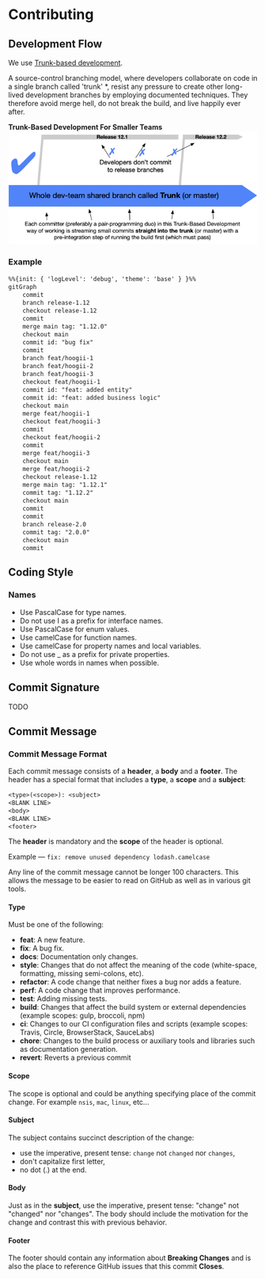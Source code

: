 # Contributing

## Development Flow

We use [Trunk-based development](https://trunkbaseddevelopment.com/).

A source-control branching model, where developers collaborate on code in a single branch called 'trunk' \*, resist any
pressure to create other long-lived development branches by employing documented techniques. They therefore avoid merge
hell, do not break the build, and live happily ever after.

**Trunk-Based Development For Smaller Teams**
![trunk1b](./docs/img/out/trunk1b.png)

### Example

```mermaid
%%{init: { 'logLevel': 'debug', 'theme': 'base' } }%%
gitGraph
    commit
    branch release-1.12
    checkout release-1.12
    commit
    merge main tag: "1.12.0"
    checkout main
    commit id: "bug fix"
    commit
    branch feat/hoogii-1
    branch feat/hoogii-2
    branch feat/hoogii-3
    checkout feat/hoogii-1
    commit id: "feat: added entity"
    commit id: "feat: added business logic"
    checkout main
    merge feat/hoogii-1
    checkout feat/hoogii-3
    commit
    checkout feat/hoogii-2
    commit
    merge feat/hoogii-3
    checkout main
    merge feat/hoogii-2
    checkout release-1.12
    merge main tag: "1.12.1"
    commit tag: "1.12.2"
    checkout main
    commit
    commit
    branch release-2.0
    commit tag: "2.0.0"
    checkout main
    commit
```

## Coding Style

### Names
- Use PascalCase for type names.
- Do not use I as a prefix for interface names.
- Use PascalCase for enum values.
- Use camelCase for function names.
- Use camelCase for property names and local variables.
- Do not use _ as a prefix for private properties.
- Use whole words in names when possible.

## Commit Signature

TODO

## Commit Message

### Commit Message Format

Each commit message consists of a **header**, a **body** and a **footer**. The header has a special
format that includes a **type**, a **scope** and a **subject**:

```
<type>(<scope>): <subject>
<BLANK LINE>
<body>
<BLANK LINE>
<footer>
```

The **header** is mandatory and the **scope** of the header is optional.

Example — `fix: remove unused dependency lodash.camelcase`

Any line of the commit message cannot be longer 100 characters. This allows the message to be easier to read on GitHub
as well as in various git tools.

#### Type

Must be one of the following:

* **feat**: A new feature.
* **fix**: A bug fix.
* **docs**: Documentation only changes.
* **style**: Changes that do not affect the meaning of the code (white-space, formatting, missing semi-colons, etc).
* **refactor**: A code change that neither fixes a bug nor adds a feature.
* **perf**: A code change that improves performance.
* **test**: Adding missing tests.
* **build**: Changes that affect the build system or external dependencies (example scopes: gulp, broccoli, npm)
* **ci**: Changes to our CI configuration files and scripts (example scopes: Travis, Circle, BrowserStack, SauceLabs)
* **chore**: Changes to the build process or auxiliary tools and libraries such as documentation generation.
* **revert**: Reverts a previous commit

#### Scope

The scope is optional and could be anything specifying place of the commit change. For example `nsis`, `mac`, `linux`,
etc...

#### Subject

The subject contains succinct description of the change:

* use the imperative, present tense: `change` not `changed` nor `changes`,
* don't capitalize first letter,
* no dot (.) at the end.

#### Body

Just as in the **subject**, use the imperative, present tense: "change" not "changed" nor "changes".
The body should include the motivation for the change and contrast this with previous behavior.

#### Footer

The footer should contain any information about **Breaking Changes** and is also the place to reference GitHub issues
that this commit **Closes**.
